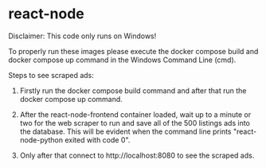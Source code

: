 # react-node
Disclaimer: This code only runs on Windows!

To properly run these images please execute the docker compose build and docker compose up command in the Windows Command Line (cmd).

Steps to see scraped ads:
1. Firstly run the docker compose build command and after that run the docker compose up command. 
2. After the react-node-frontend container loaded, wait up to a minute or two for the web scraper to run and save all of the 500 listings ads into the database.
   This will be evident when the command line prints "react-node-python exited with code 0".

3. Only after that connect to http://localhost:8080 to see the scraped ads.
   
